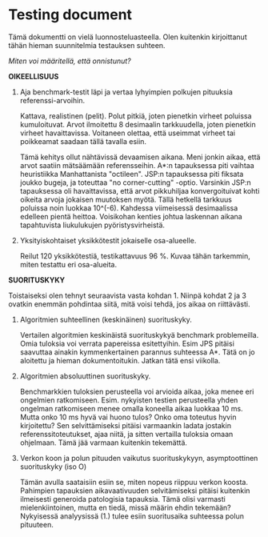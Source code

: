 # Testing document

Tämä dokumentti on vielä luonnosteluasteella. Olen kuitenkin kirjoittanut tähän hieman suunnitelmia testauksen suhteen.

*Miten voi määritellä, että onnistunut?*

**OIKEELLISUUS**

1. Aja benchmark-testit läpi ja vertaa lyhyimpien polkujen pituuksia referenssi-arvoihin.

   Kattava, realistinen (pelit). Polut pitkiä, joten pienetkin virheet poluissa kumuloituvat. Arvot ilmoitettu 8 desimaalin tarkkuudella, joten pienetkin virheet havaittavissa. Voitaneen olettaa, että useimmat virheet tai poikkeamat saadaan tällä tavalla esiin.

   Tämä kehitys ollut nähtävissä devaamisen aikana. Meni jonkin aikaa, että arvot saatiin mätsäämään referensseihin. A*:n tapauksessa piti vaihtaa heuristiikka Manhattanista "octileen". JSP:n tapauksessa piti fiksata joukko bugeja, ja toteuttaa "no corner-cutting" -optio. Varsinkin JSP:n tapauksessa oli havaittavissa, että arvot pikkuhiljaa konvergoituivat kohti oikeita arvoja jokaisen muutoksen myötä. Tällä hetkellä tarkkuus poluissa noin luokkaa 10^(-6). Kahdessa viimeisessä desimaalissa edelleen pientä heittoa. Voisikohan kenties johtua laskennan aikana tapahtuvista liukulukujen pyöristysvirheistä.

2. Yksityiskohtaiset yksikkötestit jokaiselle osa-alueelle.

   Reilut 120 yksikkötestiä, testikattavuus 96 %. Kuvaa tähän tarkemmin, miten testattu eri osa-alueita.

**SUORITUSKYKY**

Toistaiseksi olen tehnyt seuraavista vasta kohdan 1. Niinpä kohdat 2 ja 3 ovatkin enemmän pohdintaa siitä, mitä voisi tehdä, jos aikaa on riittävästi.

1. Algoritmien suhteellinen (keskinäinen) suorituskyky.

   Vertailen algoritmien keskinäistä suorituskykyä benchmark problemeilla. Omia tuloksia voi verrata papereissa esitettyihin. Esim JPS pitäisi saavuttaa ainakin kymmenkertainen parannus suhteessa A*. Tätä on jo aloitettu ja hieman dokumentoitukin. Jatkan tätä ensi viikolla.

2. Algoritmien absoluuttinen suorituskyky.

   Benchmarkkien tuloksien perusteella voi arvioida aikaa, joka menee eri ongelmien ratkomiseen. Esim. nykyisten testien perusteella yhden ongelman ratkomiseen menee omalla koneella aikaa luokkaa 10 ms. Mutta onko 10 ms hyvä vai huono tulos? Onko oma toteutus hyvin kirjoitettu? Sen selvittämiseksi pitäisi varmaankin ladata jostakin referenssitoteutukset, ajaa niitä, ja sitten vertailla tuloksia omaan ohjelmaan. Tämä jää varmaan kuitenkin tekemättä.

4. Verkon koon ja polun pituuden vaikutus suorituskykyyn, asymptoottinen suorituskyky (iso O)

   Tämän avulla saataisiin esiin se, miten nopeus riippuu verkon koosta. Pahimpien tapauksien aikavaativuuden selvitämiseksi pitäisi kuitenkin ilmeisesti generoida patologisia tapauksia. Tämä olisi varmasti mielenkiintoinen, mutta en tiedä, missä määrin ehdin tekemään? Nykyisessä analyysissä (1.) tulee esiin suoritusaika suhteessa polun pituuteen.
